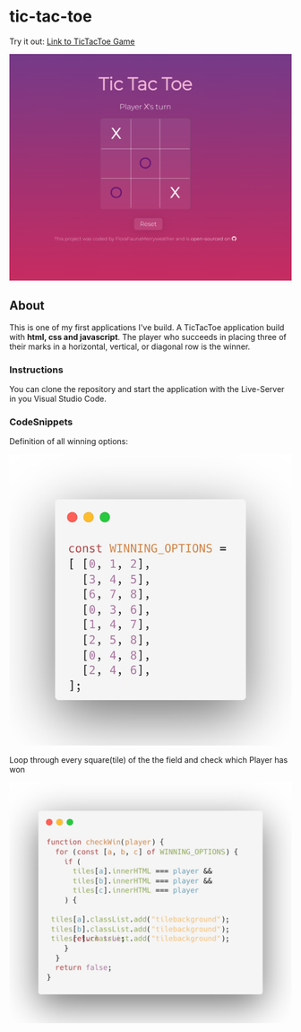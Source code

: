 # tic-tac-toe

Try it out: [Link to TicTacToe Game](https://ubiquitous-chebakia-24042d.netlify.app/)

![WinningOptions](./img/TicTacToeGame.png)

## About

This is one of my first applications I've build.
A TicTacToe application build with **html, css and javascript**.
The player who succeeds in placing three of their marks
in a horizontal, vertical, or diagonal row is the winner.

### Instructions

You can clone the repository and start the application with the Live-Server in you Visual Studio Code.

### CodeSnippets

Definition of all winning options:

![WinningOptions](./img/winningOptions.png)

Loop through every square(tile) of the the field and check which Player has won

![WinningOptions](./img/checkWin.png)
